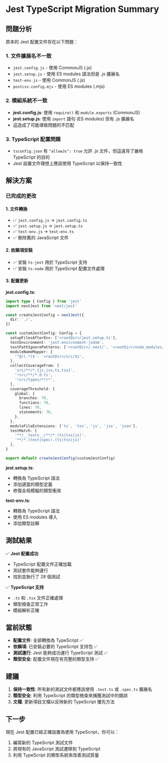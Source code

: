 # Jest TypeScript Migration Summary

## 問題分析

原本的 Jest 配置文件存在以下問題：

### 1. 文件擴展名不一致
- `jest.config.js` - 使用 CommonJS (.js)
- `jest.setup.js` - 使用 ES modules 語法但是 .js 擴展名
- `test-env.js` - 使用 CommonJS (.js)
- `postcss.config.mjs` - 使用 ES modules (.mjs)

### 2. 模組系統不一致
- **jest.config.js**: 使用 `require()` 和 `module.exports` (CommonJS)
- **jest.setup.js**: 使用 `import` 語句 (ES modules) 但有 .js 擴展名
- 這造成了可能導致問題的不匹配

### 3. TypeScript 配置問題
- `tsconfig.json` 有 `"allowJs": true` 允許 .js 文件，但這違背了嚴格 TypeScript 的目的
- Jest 設置文件理想上應該使用 TypeScript 以保持一致性

## 解決方案

### 已完成的更改

#### 1. 文件轉換
- ✅ `jest.config.js` → `jest.config.ts`
- ✅ `jest.setup.js` → `jest.setup.ts`
- ✅ `test-env.js` → `test-env.ts`
- ✅ 刪除舊的 JavaScript 文件

#### 2. 依賴項安裝
- ✅ 安裝 `ts-jest` 用於 TypeScript 支持
- ✅ 安裝 `ts-node` 用於 TypeScript 配置文件處理

#### 3. 配置更新

**jest.config.ts**:
```typescript
import type { Config } from 'jest'
import nextJest from 'next/jest'

const createJestConfig = nextJest({
  dir: './',
})

const customJestConfig: Config = {
  setupFilesAfterEnv: ['<rootDir>/jest.setup.ts'],
  testEnvironment: 'jest-environment-jsdom',
  testPathIgnorePatterns: ['<rootDir>/.next/', '<rootDir>/node_modules/'],
  moduleNameMapper: {
    '^@/(.*)$': '<rootDir>/src/$1',
  },
  collectCoverageFrom: [
    'src/**/*.{js,jsx,ts,tsx}',
    '!src/**/*.d.ts',
    '!src/types/**/*',
  ],
  coverageThreshold: {
    global: {
      branches: 70,
      functions: 70,
      lines: 70,
      statements: 70,
    },
  },
  moduleFileExtensions: ['ts', 'tsx', 'js', 'jsx', 'json'],
  testMatch: [
    '**/__tests__/**/*.(ts|tsx|js)',
    '**/*.(test|spec).(ts|tsx|js)'
  ],
}

export default createJestConfig(customJestConfig)
```

**jest.setup.ts**:
- 轉換為 TypeScript 語法
- 添加適當的類型定義
- 修復全局模擬的類型衝突

**test-env.ts**:
- 轉換為 TypeScript 語法
- 使用 ES modules 導入
- 添加類型註解

## 測試結果

✅ **Jest 配置成功**
- TypeScript 配置文件正確加載
- 測試套件能夠運行
- 找到並執行了 28 個測試

✅ **TypeScript 支持**
- `.ts` 和 `.tsx` 文件正確處理
- 類型檢查正常工作
- 模組解析正確

## 當前狀態

- **配置文件**: 全部轉換為 TypeScript ✅
- **依賴項**: 已安裝必要的 TypeScript 支持包 ✅
- **測試運行**: Jest 能夠成功運行 TypeScript 測試 ✅
- **類型安全**: 配置文件現在有完整的類型支持 ✅

## 建議

1. **保持一致性**: 所有新的測試文件都應該使用 `.test.ts` 或 `.spec.ts` 擴展名
2. **類型安全**: 利用 TypeScript 的類型檢查來捕獲測試中的錯誤
3. **文檔**: 更新項目文檔以反映新的 TypeScript 優先方法

## 下一步

現在 Jest 配置已經正確設置為使用 TypeScript，你可以：
1. 編寫新的 TypeScript 測試文件
2. 將現有的 JavaScript 測試遷移到 TypeScript
3. 利用 TypeScript 的類型系統來改善測試質量
